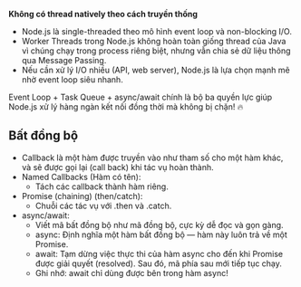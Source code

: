 **Không có thread natively theo cách truyền thống**
- Node.js là single-threaded theo mô hình event loop và non-blocking I/O.
- Worker Threads trong Node.js không hoàn toàn giống thread của Java vì chúng chạy trong process riêng biệt, nhưng vẫn chia sẻ dữ liệu thông qua Message Passing.
- Nếu cần xử lý I/O nhiều (API, web server), Node.js là lựa chọn mạnh mẽ nhờ event loop siêu nhanh.


Event Loop + Task Queue + async/await chính là bộ ba quyền lực giúp Node.js xử lý hàng ngàn kết nối đồng thời mà không bị chặn! 🔥


## Bất đồng bộ
- Callback là một hàm được truyền vào như tham số cho một hàm khác, và sẽ được gọi lại (call back) khi tác vụ hoàn thành.
- Named Callbacks (Hàm có tên):
  - Tách các callback thành hàm riêng.
- Promise (chaining) (then/catch):
  - Chuỗi các tác vụ với .then và .catch.
- async/await:
  - Viết mã bất đồng bộ như mã đồng bộ, cực kỳ dễ đọc và gọn gàng.
  - async: Định nghĩa một hàm bất đồng bộ — hàm này luôn trả về một Promise.
  - await: Tạm dừng việc thực thi của hàm async cho đến khi Promise được giải quyết (resolved). Sau đó, mã phía sau mới tiếp tục chạy.
  - Ghi nhớ: await chỉ dùng được bên trong hàm async!
